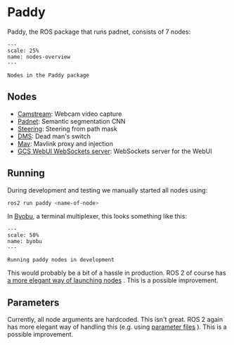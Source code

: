 # Paddy

Paddy, the ROS package that runs padnet, consists of 7 nodes:

```{figure} media/ros-diagram.svg
---
scale: 25%
name: nodes-overview
---

Nodes in the Paddy package
```

## Nodes

- [Camstream](paddy/camstream): Webcam video capture
- [Padnet](paddy/padnet): Semantic segmentation CNN
- [Steering](paddy/steering): Steering from path mask
- [DMS](paddy/dms): Dead man's switch
- [Mav](paddy/mav): Mavlink proxy and injection
- [GCS WebUI WebSockets server](paddy/gcs_webui_ws_server): WebSockets server for the WebUI

## Running

During development and testing we manually started all nodes using:
```sh
ros2 run paddy <name-of-node>
```

In [Byobu](https://www.byobu.org/), a terminal multiplexer, this looks something
like this:

```{figure} media/ros-development-byobu.png
---
scale: 50%
name: byobu
---

Running paddy nodes in development
```

This would probably be a bit of a hassle in production. ROS 2 of course has 
[a more elegant way of launching nodes](https://docs.ros.org/en/foxy/Tutorials/Launch-system.html)
. This is a possible improvement.

## Parameters

Currently, all node arguments are hardcoded. This isn't great. ROS 2 again has more 
elegant way of handling this (e.g. using 
[parameter files](https://docs.ros.org/en/foxy/Guides/Parameters-YAML-files-migration-guide.html)
). This is a possible improvement.
